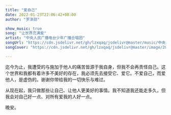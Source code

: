 ```yaml
---
title: "爱自己"
date: 2022-01-23T22:06:42+08:00
author: "罗泽勋"

show_music: true
song: "让世界充满爱"
artist: "中央人民广播电台少年广播合唱团"
songUrl: "https://cdn.jsdelivr.net/gh/lzxqaq/jsdelivr@master/music/中央人民广播电台少年广播合唱团 - 让世界充满爱-幸福平安(童声合唱).mp3"
songCover: "https://cdn.jsdelivr.net/gh/lzxqaq/jsdelivr@master/image/2022-1-23/中央人民广播电台少年广播合唱团 - 让世界充满爱-幸福平安(童声合唱).png"

---
```


迄今为止，我遭受的与施加于他人的痛苦皆源于我自身，但我不会再责怪自己。这个世界和我都有着许多不美好的存在，我必须先去接受它、爱它。不爱自己，而爱他人，是虚伪的。谢谢你带给我的一切快乐与难过。

从现在起，我只做那些让自己、让他人更美好的事情。我不知道我还能走多久，但我会对自己好一点、对所有爱我的人好一点。

晚安。